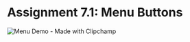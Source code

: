 # Assignment 7.1: Menu Buttons

![Menu Demo - Made with Clipchamp](https://user-images.githubusercontent.com/122818242/218599820-72b7f9b5-a10c-4247-a71b-2d3a7cf4c520.gif)
